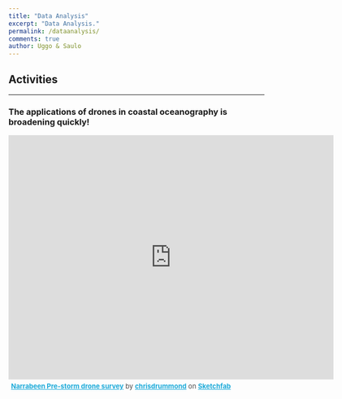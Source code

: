 ```yaml
---
title: "Data Analysis"
excerpt: "Data Analysis."
permalink: /dataanalysis/
comments: true
author: Uggo & Saulo
---
```


## Activities

---

### The applications of drones in coastal oceanography is broadening quickly! 

<iframe width="640" height="480" src="https://sketchfab.com/models/83514eb25f4b446b86ecaec2f7f417de/embed" frameborder="0" allowfullscreen mozallowfullscreen="true" webkitallowfullscreen="true" onmousewheel=""></iframe><p style="font-size: 13px; font-weight: normal; margin: 5px; color: #4A4A4A;">
    <a href="https://sketchfab.com/models/83514eb25f4b446b86ecaec2f7f417de?utm_medium=embed&utm_source=website&utm_campain=share-popup" target="_blank" style="font-weight: bold; color: #1CAAD9;">Narrabeen Pre-storm drone survey</a>
    by <a href="https://sketchfab.com/chrisdrummond?utm_medium=embed&utm_source=website&utm_campain=share-popup" target="_blank" style="font-weight: bold; color: #1CAAD9;">chrisdrummond</a>
    on <a href="https://sketchfab.com?utm_medium=embed&utm_source=website&utm_campain=share-popup" target="_blank" style="font-weight: bold; color: #1CAAD9;">Sketchfab</a>
</p>

